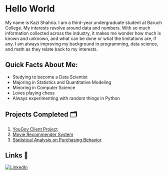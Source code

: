# Hello World

My name is Kazi Shahria. I am a third-year undergraduate student at Baruch College. My interests revolve around data and numbers. With so much information collected across the industry, it makes me wonder how much is known and unknown, and what can be done or what the limitations are, if any. I am always improving my background in programming, data science, and math as they relate back to my interests.

## Quick Facts About Me:
- Studying to become a Data Scientist
- Majoring in Statistics and Quantitative Modeling
- Minoring in Computer Science
- Loves playing chess
- Always experimenting with random things in Python

## Projects Completed 🗂️
1. [YouGov Client Project](https://github.com/kaziis/YouGov_)
2. [Movie Recommender System](https://github.com/kaziis/Movie_System)
3. [Statistical Analysis on Purchasing Behavior]([https://github.com/kaziis/Movie_System](https://github.com/kaziis/R_Programming/blob/main/Research%20Paper.pdf))
## Links 🔗
[![LinkedIn](https://img.shields.io/badge/LinkedIn-0A66C2?style=for-the-badge&logo=linkedin&logoColor=white)](https://www.linkedin.com/in/kazishahria/)
